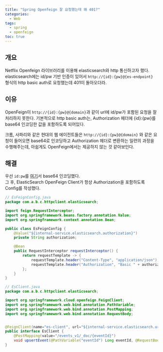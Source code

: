 ```yaml
---
title: "Spring Openfeign 잘 요청했는데 왜 401?"
categories:
  - Web
tags:
  - spring
  - openfeign
toc: true
---
```


## 개요

Netflix Openfeign 라이브러리를 이용해 elasticsearch와 http 통신하고자 했다.
elasticsearch에는 id/pw 기반 인증이 있어서 `http://{id}:{pw}@{es-endpoint}` 형식의 http basic auth로 요청했는데 401이 돌아오더라.

## 이유

OpenFeign이 `http://{id}:{pw}@{domain}`과 같이 url에 id/pw가 포함된 요청을 잘 처리하지 못한다.
기본적으로 http basic auth는, Authorization 헤더에 {id}:{pw}를 base64 인코딩한 값을 포함하도록 되어있다.

크롬, 사파리와 같은 현대의 웹 에이전트들은 `http://{id}:{pw}@{domain}` 와 같은 요청이 들어오면 base64로 인코딩하고 Authorization 헤더로 변환하는 일련의 과정을 수행해주는데, 아쉽게도 OpenFeign에서는 제공하지 않는 것 같아보인다.

## 해결

우선 `id:pw`를 [여기](https://www.base64decode.org/ko/)서 base64 인코딩했다.  
그 후, ElasticSearch OpenFeign Client가 항상 Authorization을 포함하도록 Config를 작성했다.

```java
// EsFeignConfig.java
package com.a.b.c.httpclient.elasticsearch;

import feign.RequestInterceptor;
import org.springframework.beans.factory.annotation.Value;
import org.springframework.context.annotation.Bean;

public class EsFeignConfig {
    @Value("${internal-service.elasticsearch.authorization}")
    private String authorization;

    @Bean
    public RequestInterceptor requestInterceptor() {
        return requestTemplate -> {
            requestTemplate.header("Content-Type", "application/json");
            requestTemplate.header("Authorization", "Basic " + authorization);
        };
    }
}
```

```java
// EsClient.java
package com.a.b.c.httpclient.elasticsearch;

import org.springframework.cloud.openfeign.FeignClient;
import org.springframework.web.bind.annotation.PathVariable;
import org.springframework.web.bind.annotation.PostMapping;
import org.springframework.web.bind.annotation.RequestBody;


@FeignClient(name="es-client", url="${internal-service.elasticsearch.url}", configuration = EsFeignConfig.class)
public interface EsClient {
    @PostMapping(value="/events_v1/_doc/{eventId}")
    void upsertEvent(@PathVariable("eventId") Long eventId, @RequestBody EsDto.EventRequest body);
}
```
